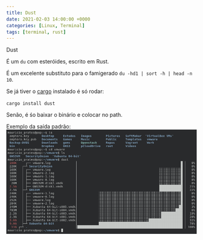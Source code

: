 ```yaml
---
title: Dust
date: 2021-02-03 14:00:00 +0000
categories: [Linux, Terminal]
tags: [terminal, rust]
---
```


Dust

É um `du` com esteróides, escrito em Rust.

É um excelente substituto para o famigerado `du -hd1 | sort -h | head -n 10`.

Se já tiver o [cargo](https://doc.rust-lang.org/cargo/index.html) instalado é só rodar:

`cargo install dust`

Senão, é śo baixar o binário e colocar no path.

Exemplo da saída padrão:
![Dust](/assets/img/dust-example.png)